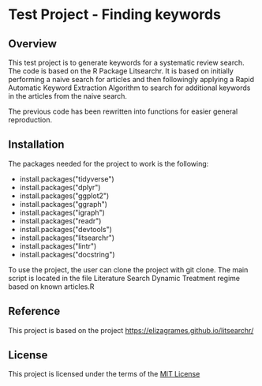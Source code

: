 # Test Project - Finding keywords
## Overview
This test project is to generate keywords for a systematic review search. The code is based on the R Package Litsearchr.
It is based on initially performing a naive search for articles and then followingly applying a
Rapid Automatic Keyword Extraction Algorithm to search for additional keywords in the articles from the naive search.

The previous code has been rewritten into functions for easier general reproduction.

## Installation
The packages needed for the project to work is the following:
 - install.packages("tidyverse")
 - install.packages("dplyr") 
 - install.packages("ggplot2") 
 - install.packages("ggraph") 
 - install.packages("igraph") 
 - install.packages("readr") 
 - install.packages("devtools") 
 - install.packages("litsearchr") 
 - install.packages("lintr") 
 - install.packages("docstring") 

To use the project, the user can clone the project with git clone. 
The main script is located in the file Literature Search Dynamic Treatment regime based on known articles.R

## Reference
This project is based on the project https://elizagrames.github.io/litsearchr/

## License

This project is licensed under the terms of the [MIT License](/LICENSE.md)
